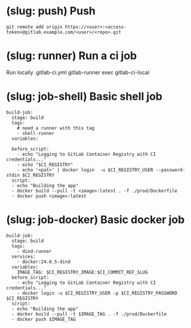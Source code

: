 # (slug: push) Push

`git remote add origin https://<user>:<access-token>@gitlab.example.com/<user>/<repo>.git`

# (slug: runner) Run a ci job 

Run locally .gitlab-ci.yml
gitlab-runner exec
gitlab-ci-local

# (slug: job-shell) Basic shell job

```
build-job:
  stage: build
  tags:
    # need a runner with this tag
    - shell-runner
  variables:

  before_script:
    - echo "Logging to GitLab Container Registry with CI credentials..."
    - echo "$CI_REGISTRY"
    - echo '<pat>' | docker login  -u $CI_REGISTRY_USER --password-stdin $CI_REGISTRY
  script:
  - echo "Building the app"
  - docker build --pull -t <image>:latest . -f ./prod/Dockerfile
  - docker push <image>:latest
```


# (slug: job-docker) Basic docker job

```
build-job:
  stage: build
  tags:
    - dind-runner
  services:
    - docker:24.0.5-dind
  variables:
    IMAGE_TAG: $CI_REGISTRY_IMAGE:$CI_COMMIT_REF_SLUG
  before_script:
    - echo "Logging to GitLab Container Registry with CI credentials..."
    - docker login -u $CI_REGISTRY_USER -p $CI_REGISTRY_PASSWORD $CI_REGISTRY
  script:
  - echo "Building the app"
  - docker build --pull -t $IMAGE_TAG . -f ./prod/Dockerfile
  - docker push $IMAGE_TAG
```
